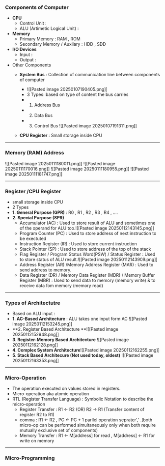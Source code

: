 ### **Components of Computer**
- **CPU** 
	- Control Unit : 
	- ALU (Artimetic Logical Unit) :
- **Memory**
	- Primary Memory : RAM , ROM
	- Secondary Memory / Auxilary  : HDD , SDD
- **I/O Devices** 
	- Input :
	- Output : 
- Other Components
	- **System Bus** : Collection of communication line between components of computer
		- ![[Pasted image 20250107190405.png]]
		- 3 Types: based on type of content the bus carries
		- 1. Address Bus
		- 2. Data Bus
		- 3. Control Bus ![[Pasted image 20250107191311.png]]
		
	- **CPU Register** : Small storage inside CPU

---
### **Memory (RAM) Address**
![[Pasted image 20250111180011.png]]
![[Pasted image 20250111170016.png]]
![[Pasted image 20250111180955.png]]
![[Pasted image 20250111181747.png]]

---
### **Register /CPU Register**
- small storage inside CPU
- 2 Types
- **1. General Purpose (GPR)** : R0 , R1 , R2 ,  R3 , R4 , ....
- **2. Special Purpose (SPR)**
	- Accumulator (AC) :  Used to store result of ALU and sometimes one of the operand for ALU too.![[Pasted image 20250112143145.png]]
	- Program Counter (PC) : Used to store address of next instruction to be exectuted
	- Instruction Register (IR) : Used to store current instruction
	- Stack Pointer (SP) : Used to store address of the top of the stack
	- Flag Register / Program Status Word(PSW) / Status Register : Used to store status of ALU result.![[Pasted image 20250112143909.png]]
	- Address Register (AR) /Memory Address Register (MAR) : Used to send address to memory.
	- Data Register (DR) / Memory Data Register (MDR) / Memory Buffer Register (MBR) : Used to send data to memory (memory write) & to receive data fom memory (memory read)
---

### **Types of Architectutre**
- Based on ALU  input :
- **1. AC-Based Architecture**  : ALU takes one input form AC ![[Pasted image 20250112153245.png]]
- **2. Register Based Architecture **![[Pasted image 20250112152948.png]]
- **3. Register-Memory Based Architecture** ![[Pasted image 20250112162128.png]]
- **4. Complex System Architecture**![[Pasted image 20250112162255.png]]
- **5. Stack Based Architecure (Not used today, oldest)**
![[Pasted image 20250112163353.png]]

---
### **Micro-Operation**
- The operation executed on values stored in registers.
- Micro-operation aka atomic operation
- RTL (Register Transfer Language) : Symbolic Notation to describe the micro-operation
	-  Register Transfer : R1 <- R2 (OR) R2 -> R1 (Transfer content of register R2 to R1)
	- comma : R1 <- R2 ,  PC <- PC + 1  parllel operation seprater',' .(both micro-op can be performed simultaneously only when both require mutually exclusive set of components)
	- Memory Transfer : R1 <- M\[address]  for read , M\[address] <- R1 for write on memory

---
### **Micro-Programming**

